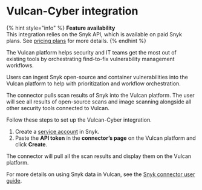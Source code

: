 # Vulcan-Cyber integration

{% hint style="info" %}
**Feature availability**\
This integration relies on the Snyk API, which is available on paid Snyk plans. See [pricing plans](https://snyk.io/plans/) for more details.
{% endhint %}

The Vulcan platform helps security and IT teams get the most out of existing tools by orchestrating find-to-fix vulnerability management workflows.

Users can ingest Snyk open-source and container vulnerabilities into the Vulcan platform to help with prioritization and workflow orchestration.

The connector pulls scan results of Snyk into the Vulcan platform. The user will see all results of open-source scans and image scanning alongside all other security tools connected to Vulcan.

Follow these steps to set up the Vulcan-Cyber integration.

1. Create a [service account](../../snyk-admin/service-accounts.md) in Snyk.
2. Paste the **API token** in the **connector’s page** on the Vulcan platform and click **Create**.

The connector will pull all the scan results and display them on the Vulcan platform.

For more details on using Snyk data in Vulcan, see the [Snyk connector user guide](https://intercom.help/vulcan-cyber/en/articles/4274080-snyk-connector-user-guide).
